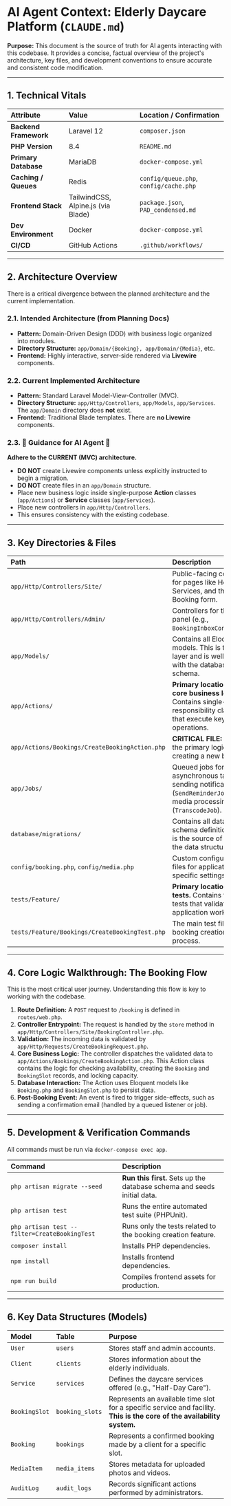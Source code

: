 # AI Agent Context: Elderly Daycare Platform (`CLAUDE.md`)

**Purpose:** This document is the source of truth for AI agents interacting with this codebase. It provides a concise, factual overview of the project's architecture, key files, and development conventions to ensure accurate and consistent code modification.

---

## 1. Technical Vitals

| Attribute | Value | Location / Confirmation |
| :--- | :--- | :--- |
| **Backend Framework** | Laravel 12 | `composer.json` |
| **PHP Version** | 8.4 | `README.md` |
| **Primary Database** | MariaDB | `docker-compose.yml` |
| **Caching / Queues** | Redis | `config/queue.php`, `config/cache.php` |
| **Frontend Stack** | TailwindCSS, Alpine.js (via Blade) | `package.json`, `PAD_condensed.md` |
| **Dev Environment** | Docker | `docker-compose.yml` |
| **CI/CD** | GitHub Actions | `.github/workflows/` |

---

## 2. Architecture Overview

There is a critical divergence between the planned architecture and the current implementation.

### 2.1. Intended Architecture (from Planning Docs)

-   **Pattern:** Domain-Driven Design (DDD) with business logic organized into modules.
-   **Directory Structure:** `app/Domain/{Booking}, app/Domain/{Media}`, etc.
-   **Frontend:** Highly interactive, server-side rendered via **Livewire** components.

### 2.2. Current Implemented Architecture

-   **Pattern:** Standard Laravel Model-View-Controller (MVC).
-   **Directory Structure:** `app/Http/Controllers`, `app/Models`, `app/Services`. The `app/Domain` directory does **not** exist.
-   **Frontend:** Traditional Blade templates. There are **no Livewire** components.

### 2.3. 🔴 Guidance for AI Agent 🔴

**Adhere to the CURRENT (MVC) architecture.**

-   **DO NOT** create Livewire components unless explicitly instructed to begin a migration.
-   **DO NOT** create files in an `app/Domain` structure.
-   Place new business logic inside single-purpose **Action** classes (`app/Actions`) or **Service** classes (`app/Services`).
-   Place new controllers in `app/Http/Controllers`.
-   This ensures consistency with the existing codebase.

---

## 3. Key Directories & Files

| Path | Description |
| :--- | :--- |
| `app/Http/Controllers/Site/` | Public-facing controllers for pages like Home, Services, and the Booking form. |
| `app/Http/Controllers/Admin/` | Controllers for the admin panel (e.g., `BookingInboxController`). |
| `app/Models/` | Contains all Eloquent models. This is the data layer and is well-aligned with the database schema. |
| `app/Actions/` | **Primary location for core business logic.** Contains single-responsibility classes that execute key operations. |
| `app/Actions/Bookings/CreateBookingAction.php` | **CRITICAL FILE:** Contains the primary logic for creating a new booking. |
| `app/Jobs/` | Queued jobs for asynchronous tasks like sending notifications (`SendReminderJob`) and media processing (`TranscodeJob`). |
| `database/migrations/` | Contains all database schema definitions. This is the source of truth for the data structure. |
| `config/booking.php`, `config/media.php` | Custom configuration files for application-specific settings. |
| `tests/Feature/` | **Primary location for tests.** Contains feature tests that validate application workflows. |
| `tests/Feature/Bookings/CreateBookingTest.php` | The main test file for the booking creation process. |

---

## 4. Core Logic Walkthrough: The Booking Flow

This is the most critical user journey. Understanding this flow is key to working with the codebase.

1.  **Route Definition:** A `POST` request to `/booking` is defined in `routes/web.php`.
2.  **Controller Entrypoint:** The request is handled by the `store` method in `app/Http/Controllers/Site/BookingController.php`.
3.  **Validation:** The incoming data is validated by `app/Http/Requests/CreateBookingRequest.php`.
4.  **Core Business Logic:** The controller dispatches the validated data to `app/Actions/Bookings/CreateBookingAction.php`. This Action class contains the logic for checking availability, creating the `Booking` and `BookingSlot` records, and locking capacity.
5.  **Database Interaction:** The Action uses Eloquent models like `Booking.php` and `BookingSlot.php` to persist data.
6.  **Post-Booking Event:** An event is fired to trigger side-effects, such as sending a confirmation email (handled by a queued listener or job).

---

## 5. Development & Verification Commands

All commands must be run via `docker-compose exec app`.

| Command | Description |
| :--- | :--- |
| `php artisan migrate --seed` | **Run this first.** Sets up the database schema and seeds initial data. |
| `php artisan test` | Runs the entire automated test suite (PHPUnit). |
| `php artisan test --filter=CreateBookingTest` | Runs only the tests related to the booking creation feature. |
| `composer install` | Installs PHP dependencies. |
| `npm install` | Installs frontend dependencies. |
| `npm run build` | Compiles frontend assets for production. |

---

## 6. Key Data Structures (Models)

| Model | Table | Purpose |
| :--- | :--- | :--- |
| `User` | `users` | Stores staff and admin accounts. |
| `Client` | `clients` | Stores information about the elderly individuals. |
| `Service` | `services` | Defines the daycare services offered (e.g., "Half-Day Care"). |
| `BookingSlot` | `booking_slots` | Represents an available time slot for a specific service and facility. **This is the core of the availability system.** |
| `Booking` | `bookings` | Represents a confirmed booking made by a client for a specific slot. |
| `MediaItem` | `media_items` | Stores metadata for uploaded photos and videos. |
| `AuditLog` | `audit_logs` | Records significant actions performed by administrators. |
